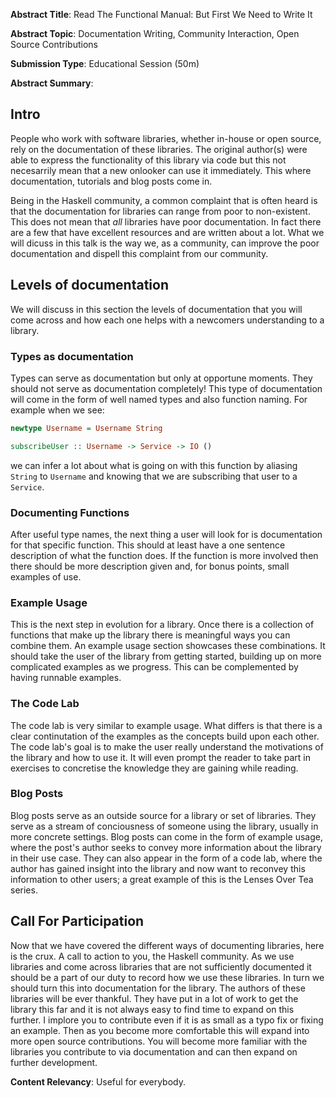 **Abstract Title**: Read The Functional Manual: But First We Need to Write It

**Abstract Topic**: Documentation Writing, Community Interaction, Open Source Contributions

**Submission Type**: Educational Session (50m)

**Abstract Summary**: 

## Intro
People who work with software libraries, whether in-house or open source, rely on the documentation of these libraries. The original author(s) were able to express the functionality of this library via code but this not necesarrily mean that a new onlooker can use it immediately. This where documentation, tutorials and blog posts come in.

Being in the Haskell community, a common complaint that is often heard is that the documentation for libraries can range from poor to non-existent. This does not mean that _all_ libraries have poor documentation. In fact there are a few that have excellent resources and are written about a lot. What we will dicuss in this talk is the way we, as a community, can improve the poor documentation and dispell this complaint from our community.

## Levels of documentation
We will discuss in this section the levels of documentation that you will come across and how each one helps with a newcomers understanding to a library.

### Types as documentation
Types can serve as documentation but only at opportune moments. They should not serve as documentation completely! This type of documentation will come in the form of well named types and also function naming. For example when we see:

```haskell
newtype Username = Username String

subscribeUser :: Username -> Service -> IO ()
```

we can infer a lot about what is going on with this function by aliasing `String` to `Username` and knowing that we are subscribing that user to a `Service`.

### Documenting Functions
After useful type names, the next thing a user will look for is documentation for that specific function. This should at least have a one sentence description of what the function does. If the function is more involved then there should be more description given and, for bonus points, small examples of use.

### Example Usage
This is the next step in evolution for a library. Once there is a collection of functions that make up the library there is meaningful ways you can combine them. An example usage section showcases these combinations. It should take the user of the library from getting started, building up on more complicated examples as we progress. This can be complemented by having runnable examples.

### The Code Lab
The code lab is very similar to example usage. What differs is that there is a clear continutation of the examples as the concepts build upon each other. The code lab's goal is to make the user really understand the motivations of the library and how to use it. It will even prompt the reader to take part in exercises to concretise the knowledge they are gaining while reading.

### Blog Posts
Blog posts serve as an outside source for a library or set of libraries. They serve as a stream of conciousness of someone using the library, usually in more concrete settings. Blog posts can come in the form of example usage, where the post's author seeks to convey more information about the library in their use case. They can also appear in the form of a code lab, where the author has gained insight into the library and now want to reconvey this information to other users; a great example of this is the Lenses Over Tea series.

## Call For Participation
Now that we have covered the different ways of documenting libraries, here is the crux. A call to action to you, the Haskell community. As we use libraries and come across libraries that are not sufficiently documented it should be a part of our duty to record how we use these libraries. In turn we should turn this into documentation for the library. The authors of these libraries will be ever thankful. They have put in a lot of work to get the library this far and it is not always easy to find time to expand on this further. I implore you to contribute even if it is as small as a typo fix or fixing an example. Then as you become more comfortable this will expand into more open source contributions. You will become more familiar with the libraries you contribute to via documentation and can then expand on further development.

**Content Relevancy**: Useful for everybody.
